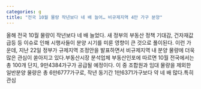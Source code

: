 ```yaml
---
categories: g
title: "전국 10월 물량 작년보다 네 배 늘어… 비규제지역 4만 가구 분양"
---
```

올해 전국 10월 물량이 작년보다 네 배 늘었다. 새 정부의 부동산 정책 기대감, 건자재값 급등 등 이슈로 인해 시행사들이 분양 시기를 미룬 영향이 큰 것으로 풀이된다. 이런 가운데, 지난 22일 정부가 규제지역 조정안을 발표하면서 비규제지역 내 분양 물량에 더욱 많은 관심이 쏟아지고 있다.부동산시장 분석업체 부동산인포에 따르면 10월 전국에서는 총 100개 단지, 9만4384가구가 공급될 예정이다. 이 중 조합원과 임대 물량을 제외한 일반분양 물량은 총 6만6777가구로, 작년 동기간 1만6371가구보다 약 네 배 많다.특히 관심